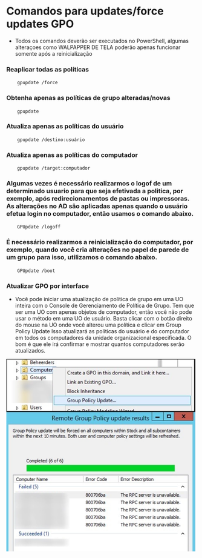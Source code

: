 # Comandos para updates/force updates GPO
* Todos os comandos deverão ser executados no PowerShell, algumas alteraçoes como WALPAPPER DE TELA poderão apenas funcionar somente após a reinicialização

### Reaplicar todas as políticas
        gpupdate /force
### Obtenha apenas as políticas de grupo alteradas/novas
        gpupdate
### Atualiza apenas as políticas do usuário
        gpupdate /destino:usuário
### Atualiza apenas as políticas do computador
        gpupdate /target:computador
### Algumas vezes é necessário realizarmos o logof de um determinado usuario para que seja efetivada a politica, por exemplo, após redirecionamentos de pastas ou impressoras. As alterações no AD são aplicadas apenas quando o usuário efetua login no computador, então usamos o comando abaixo.
        GPUpdate /logoff
### É necessário realizarmos a reinicialização do computador, por exemplo, quando você cria alterações no papel de parede de um grupo para isso, utilizamos o comando abaixo.
        GPUpdate /boot
### Atualizar GPO por interface
* Você pode iniciar uma atualização de política de grupo em uma UO inteira com o Console de Gerenciamento de Política de Grupo. Tem que ser uma UO com apenas objetos de computador, então você não pode usar o método em uma UO de usuário. Basta clicar com o botão direito do mouse na UO onde você alterou uma política e clicar em Group Policy Update
Isso atualizará as políticas do usuário e do computador em todos os computadores da unidade organizacional especificada. O bom é que ele irá confirmar e mostrar quantos computadores serão atualizados.
<img src="https://github.com/ViniciusWessner/Gpo_Comands/blob/main/imagens/updategpo.PNG" alt="option" width="500" align="center" />

<img src="https://github.com/ViniciusWessner/Gpo_Comands/blob/main/imagens/aposupdate.PNG" alt="option" width="500" align="center" />